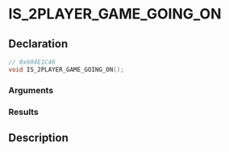 # IS_2PLAYER_GAME_GOING_ON

## Declaration
```cpp
// 0x604E1C46
void IS_2PLAYER_GAME_GOING_ON();
```

### Arguments

### Results

## Description
